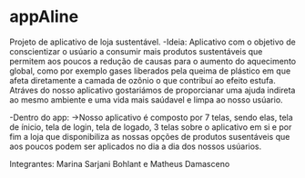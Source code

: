 # appAline
Projeto de aplicativo de loja sustentável.
-Ideia: Aplicativo com o objetivo de conscientizar o usúario a consumir mais produtos sustentáveis que permitem aos poucos a redução de causas para o aumento
do aquecimento global, como por exemplo gases liberados pela  queima de plástico em que afeta diretamente a camada de ozônio o que contribuí ao efeito estufa. Atráves
do nosso aplicativo gostariámos de proporcianar uma ajuda indireta ao mesmo ambiente e uma vida mais saúdavel e limpa ao nosso usúario.
  
-Dentro do app: 
->Nosso aplicativo é composto por 7 telas, sendo elas, tela de ínicio, tela de login, tela de logado, 3 telas sobre o aplicativo em si e por fim a loja que disponibiliza 
as nossas opções de produtos susentáveis que aos poucos podem ser aplicados no dia a dia dos nossos usúarios.

Integrantes: Marina Sarjani Bohlant e Matheus Damasceno


